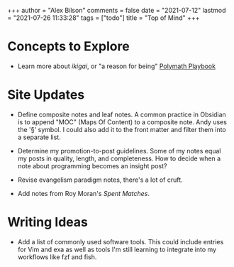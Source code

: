 +++
author = "Alex Bilson"
comments = false
date = "2021-07-12"
lastmod = "2021-07-26 11:33:28"
tags = ["todo"]
title = "Top of Mind"
+++

# Concepts to Explore

- Learn more about _ikigai_, or "a reason for being" [Polymath Playbook](https://salman.io/blog/polymath-playbook/)

# Site Updates

- Define composite notes and leaf notes. A common practice in Obsidian is to append "MOC" (Maps Of Content) to a composite note. Andy uses the '§' symbol. I could also add it to the front matter and filter them into a separate list.

- Determine my promotion-to-post guidelines. Some of my notes equal my posts in quality, length, and completeness. How to decide when a note about programming becomes an insight post?

- Revise evangelism paradigm notes, there's a lot of cruft.

- Add notes from Roy Moran's _Spent Matches_.

# Writing Ideas

- Add a list of commonly used software tools. This could include entries for Vim and exa as well as tools I'm still learning to integrate into my workflows like fzf and fish.
